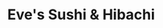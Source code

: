 ---
layout: place
title: "Eve's Sushi & Hibachi"
permalink: /michigan/woodhaven/eve-s-sushi-hibachi.html
stateAbbr: MI
stateName: Michigan
cityName: Woodhaven
seo:
  name: "Eve's Sushi & Hibachi"
  type: Restaurant
  links: https://www.evessushi.com/
description: "Looking for sushi in Woodhaven, Michigan? Check out Eve's Sushi & Hibachi for a delightful Japanese dining experience. Enjoy a variety of sushi and other dis..."
place_id: ChIJnTuNboQ5O4gRHr9g87OVRTU
photos:
  - name: >-
      places/ChIJnTuNboQ5O4gRHr9g87OVRTU/photos/AeeoHcLpoyo5irlP-WZ4EmdebC9coztd8TGE5PnAAFWmopmZb3GfgP_l-nXsBD8JKAOBvu28qYQmnDForvmHh4F78vmXF62X_WN6QBScIjOP6e6LUa2uhwtYyiQGq2ibjQx6YN-mCtsV1KNu2H9GBeDy-3ah_1RlN9DbjGR1z6xBL9_YNBI7TrK8Ks2upcCaP2WjIWeqpFZggPjO60L6h72jeH60HEDdl-Nb8J86NBT1Khu-ErKQBn2PCpqRm54lvXmASZJdJvd-XH7BqL0RPb7Z1kIscnbA-GXxY7g5CgaL3Sut5g
    widthPx: 2268
    heightPx: 4032
    authorAttributions:
      - displayName: Eve's Sushi & Hibachi
        uri: https://maps.google.com/maps/contrib/112874225478042009228
        photoUri: >-
          https://lh3.googleusercontent.com/a-/ALV-UjX3Q7kFE1If2FqaECWFLfl-3I6d-kPKgILbWqzlgOvUENYel8Q=s100-p-k-no-mo
    flagContentUri: >-
      https://www.google.com/local/imagery/report/?cb_client=maps_api_places.places_api&image_key=!1e10!2sAF1QipMT1uckcccQvdGpqLFLQ_umWcwVd42hjhpnrW0D&hl=en-US
    googleMapsUri: >-
      https://www.google.com/maps/place//data=!3m4!1e2!3m2!1sAF1QipMT1uckcccQvdGpqLFLQ_umWcwVd42hjhpnrW0D!2e10!4m2!3m1!1s0x883b39846e8d3b9d:0x354595b3f360bf1e
  - name: >-
      places/ChIJnTuNboQ5O4gRHr9g87OVRTU/photos/AeeoHcLYns_gCbez7dWJTv61snEEv2RNHzDcZkPkO6zlZ-7DSTBTn6Q7gZbKbAmgD7TE-s3Phy2pAMHl4-t5FVMSwlY7cwTap2zpfWFnfI8LUSxTv4uC6w1RMOGyK6mikcNB4ctATstrujjTGano-IGb0CRfvQ5_TlFzdUa66EsQl1VeNUnAIhXA4dKU2HJJ5AXEMpBzvIhtBGduTEl5PXGiUiaFf0bLsj-CE3B93duhD9wPSyBw9ExLc5f9CyXbi9qGmqahi4w7JAK6bblYqQIXY1YSS1Tc8DgXmq6vb2Af54kHkQ
    widthPx: 1080
    heightPx: 1350
    authorAttributions:
      - displayName: Eve's Sushi & Hibachi
        uri: https://maps.google.com/maps/contrib/112874225478042009228
        photoUri: >-
          https://lh3.googleusercontent.com/a-/ALV-UjX3Q7kFE1If2FqaECWFLfl-3I6d-kPKgILbWqzlgOvUENYel8Q=s100-p-k-no-mo
    flagContentUri: >-
      https://www.google.com/local/imagery/report/?cb_client=maps_api_places.places_api&image_key=!1e10!2sAF1QipPYidIcS1idSCltwErDECfHzjgqShpT1AYmb6fx&hl=en-US
    googleMapsUri: >-
      https://www.google.com/maps/place//data=!3m4!1e2!3m2!1sAF1QipPYidIcS1idSCltwErDECfHzjgqShpT1AYmb6fx!2e10!4m2!3m1!1s0x883b39846e8d3b9d:0x354595b3f360bf1e
  - name: >-
      places/ChIJnTuNboQ5O4gRHr9g87OVRTU/photos/AeeoHcLxU9cY89x-CU7v5DO75UWhMkORwGAtexwdm9E_zY2MO7HI_iwDfxDDi29So_Rt4LLxPJBt-tcGhJSqr5HUv0FuK9ZDfihuTrPty6M9NQ_kfVVzM_CeiR-0ec7o5D4-V1079V8zKNvjAfJo_3DqCjvfbPOhk3ri1SL40BogG0oKAlSXZJep7VzxM4yiqpoAyHw3ZP1slG1IjOEg6ZXLT161rKbmIcvIxzPwlve6Equ57ZyUGfu87X3xV9CYxB75G9VVUwfxaE62_J-mwNdphE_tqhK0oh7tJRlESY75qbnP8suztkHmOp-cyi5pI0-FvtPC3EOKJjR0XX2chd-J8nDc_fu5YXjHkODdDbf8VThC8pU5kd2V_z01wAFfuKLuq3NtxVZ2YZSvjiOW0Co-z_1ok1aFxF6-qb92PnFQ7uxzDg
    widthPx: 3600
    heightPx: 4800
    authorAttributions:
      - displayName: Mackenzie Nickell
        uri: https://maps.google.com/maps/contrib/102189195151322543676
        photoUri: >-
          https://lh3.googleusercontent.com/a/ACg8ocLh0EKA8pO1Z61nlD1zUp_yIPL7lt5VBHNSMlRquYb1OvpfWw=s100-p-k-no-mo
    flagContentUri: >-
      https://www.google.com/local/imagery/report/?cb_client=maps_api_places.places_api&image_key=!1e10!2sCIHM0ogKEICAgID_tauDJg&hl=en-US
    googleMapsUri: >-
      https://www.google.com/maps/place//data=!3m4!1e2!3m2!1sCIHM0ogKEICAgID_tauDJg!2e10!4m2!3m1!1s0x883b39846e8d3b9d:0x354595b3f360bf1e
  - name: >-
      places/ChIJnTuNboQ5O4gRHr9g87OVRTU/photos/AeeoHcIrlX6eOQtfGSwuPBLNkCEQSA4lXi8xqx-2ZP7L_P6KmWBqSxQfR3_9unzQ7y-vAY1s0CnoUG-zER4mr7oJBgUieYHzauYyIioBAqVw-FrDPrS6iM-DMszl1_Wa8R0n11Bx3LMbWTeg6DYMEszhFOBeH4Ry1-fVMqlqLeNhR1aRyt2V9KniNGUeiD_LDoIyUCjmyrFX0McSjWtndgpoD8aQv-UiCka_PYXS6PRZshv181vybOK8Ket4zVmVuerILZ3DcZu1llkP_-I0iYq985VYO3m9nOj73sSz_LlD-VcC2atRFohC6_elICHCPBfQs55YV_sNi8NEruIKNpkw9YPBQH4f6TbKx_lhHPySNtn4pbM49kr-Q6Jg2csjKuCN7ZDWEDrJyCSx_Kw5QnSiOCZAusayYDTKFXNp39BoMCHsvQ
    widthPx: 4032
    heightPx: 3024
    authorAttributions:
      - displayName: Yan Robby Fadillah
        uri: https://maps.google.com/maps/contrib/104193960211086175444
        photoUri: >-
          https://lh3.googleusercontent.com/a-/ALV-UjXctEd4gmRrPLjglUZB1BeDqPVnZKHW-6jN-77EosDIKMhNGPA0=s100-p-k-no-mo
    flagContentUri: >-
      https://www.google.com/local/imagery/report/?cb_client=maps_api_places.places_api&image_key=!1e10!2sCIHM0ogKEICAgID_oL-FNA&hl=en-US
    googleMapsUri: >-
      https://www.google.com/maps/place//data=!3m4!1e2!3m2!1sCIHM0ogKEICAgID_oL-FNA!2e10!4m2!3m1!1s0x883b39846e8d3b9d:0x354595b3f360bf1e
  - name: >-
      places/ChIJnTuNboQ5O4gRHr9g87OVRTU/photos/AeeoHcLzlszVJIjw_tSCRKBK40XriOYa_JFb-64QgSrWrUmSXzJhMH6Dw3ad5Eiaq00cNPqJ4Nc4ZUGUOZeWYoC0oa05GeTyOQTH9fkBgZgbMyKHBDO6DD1sEZPMA1rVYVF_4-O6UMiICrFkJKQCt-SOHMIJEL1iS1Xi8ucwbDafmQPcX7jG7J7460UBF9D-wfjLrv2zvabNFFKH4EDBjjxnxeGt5XYb5_ZZsL3TEqVYLHDfqjR9ytL7jFFAkqRtWLIxbIdIBpRgp-S94YyyEwC0s7MkKM8aX0OnyfjCXGS7ozCL3Pr_duM0T20Hw5InuF5o7x71cmkaGn_OxxSaUZO6GeLlKoPrCsP2ojYc-KXuXRcI__JvSFPMUPQ29u2w6_86O9LSeq617KsoQB4CJWPMMGtkujqLO9vzMr3lMkSH4Gu8UQ
    widthPx: 828
    heightPx: 1018
    authorAttributions:
      - displayName: Isaac Black
        uri: https://maps.google.com/maps/contrib/102640318460127721142
        photoUri: >-
          https://lh3.googleusercontent.com/a-/ALV-UjUipsABxtTvGo1X-Q74rociSubJ88adoh0E67S5J5LzgSr9WT0=s100-p-k-no-mo
    flagContentUri: >-
      https://www.google.com/local/imagery/report/?cb_client=maps_api_places.places_api&image_key=!1e10!2sCIHM0ogKEICAgICnjIyZEw&hl=en-US
    googleMapsUri: >-
      https://www.google.com/maps/place//data=!3m4!1e2!3m2!1sCIHM0ogKEICAgICnjIyZEw!2e10!4m2!3m1!1s0x883b39846e8d3b9d:0x354595b3f360bf1e
  - name: >-
      places/ChIJnTuNboQ5O4gRHr9g87OVRTU/photos/AeeoHcJ5naa0pFhTkD09QfYb2ESSJsbJTqtcUINMNBrkvhd0Ei1ikZKo-x9yhn7RmwOK06opXWXeUH4Gbf2xADptizr18_z0rsVmsAwnDxo82UMAgXENT1jN3d0DWYKNvaTMJbX6FtrSaFGl8pTNP_NrlBCB_igaE9_yuovmkrhv-X396yBIAE8NWZCETj11dIbKIi7a1i-79HrmJrqCe23rss0E6cG8kP4taYU17DowWP96sSM2LtD5VyFLAGTkkw02wa8FbjqnEVCjyuU9vBIrFjTPlC-B8x_3TRq5fgYSd8t9aKDC4QuBzv_xpHdBZwHehLVRCtflcAyNyvpQhMnuYxD5fUJvbxADIs4yDRSBZec5qYIFJeJD8YTGmNQDdWIShmwXl0FtHL61Gh8S87ngO4iig5_oZRZK0x1K4sISd_d2XA
    widthPx: 4080
    heightPx: 3072
    authorAttributions:
      - displayName: frangkee
        uri: https://maps.google.com/maps/contrib/100699225701912164149
        photoUri: >-
          https://lh3.googleusercontent.com/a-/ALV-UjVskyO2SBOsEb8XTkK3fpdK8BAbzWp3hX39gzfHz7wwC7p1thattA=s100-p-k-no-mo
    flagContentUri: >-
      https://www.google.com/local/imagery/report/?cb_client=maps_api_places.places_api&image_key=!1e10!2sCIHM0ogKEICAgICbya3vCQ&hl=en-US
    googleMapsUri: >-
      https://www.google.com/maps/place//data=!3m4!1e2!3m2!1sCIHM0ogKEICAgICbya3vCQ!2e10!4m2!3m1!1s0x883b39846e8d3b9d:0x354595b3f360bf1e
  - name: >-
      places/ChIJnTuNboQ5O4gRHr9g87OVRTU/photos/AeeoHcIIkODFjp7v3eSvp0zkEl5nZcYGu5gYet36M-G9v9gqKMFp1omMelqAmZs6_deMHfp1XATjPbqySII8kD5UeTwqY_igtl7V5yM6lnC1TGZv32-e4JdKQdsDSZOppDA3FXG-AWnmEiVa91KnCTHhnVll2z52S-H6WZ8kmK4IweySZ-QC3gSdkqnu4fxVFFadhCVTIiyM2l32XslkdBdqPfKOBtaRE6K-xtSoTup842N8GZoGcw2BqVk-lBh0YLINQzAJGQDknefSZq4r3fUotqhczBMkouUEU6-YlvySZs6W1w
    widthPx: 1080
    heightPx: 1350
    authorAttributions:
      - displayName: Eve's Sushi & Hibachi
        uri: https://maps.google.com/maps/contrib/112874225478042009228
        photoUri: >-
          https://lh3.googleusercontent.com/a-/ALV-UjX3Q7kFE1If2FqaECWFLfl-3I6d-kPKgILbWqzlgOvUENYel8Q=s100-p-k-no-mo
    flagContentUri: >-
      https://www.google.com/local/imagery/report/?cb_client=maps_api_places.places_api&image_key=!1e10!2sAF1QipOYhanPdl_mNsUZiXHTutPQB9udsatu45eO3s6A&hl=en-US
    googleMapsUri: >-
      https://www.google.com/maps/place//data=!3m4!1e2!3m2!1sAF1QipOYhanPdl_mNsUZiXHTutPQB9udsatu45eO3s6A!2e10!4m2!3m1!1s0x883b39846e8d3b9d:0x354595b3f360bf1e
  - name: >-
      places/ChIJnTuNboQ5O4gRHr9g87OVRTU/photos/AeeoHcII81FycAlPsHYTjwiQXYwib0RQnj2sl4s8l8aXUoRiFNd7r7W1324F_EQGjwCvqIcIFIUaHw2jSgrMwO51hW-d-BM_DOkdSdPzKP0uBQ4m3nTc7SCjgMMAlSRKMWGnR9lLVGzgl5wSNlJEv-ihdNkHkJd4-XSqkX6_Qj4NLrGc7xX1pyleFjvP675At7ULcZjtdLE2HQtfUcBfBiKP_HQSi_2ShewF66NIIBIUfL6-EzLJ5atbQjkA71mCdTho8jJT2aaynecq0PHv41BI76bfuvBsAa6d8MSPDd2iVD17xOc5QfBz-fBUM7TTJA5lvzhOAKMRwKfMHyS87q5P-ndpjL3b-kNGeOfU1MItEdBMjQy8LiebGxTTYpkqY8RsH1LYc-1CRVoBOihNThQOtHF479OOcnsRwkMwvkjdFmVP74hr
    widthPx: 3600
    heightPx: 4800
    authorAttributions:
      - displayName: Maliha Chowdhury
        uri: https://maps.google.com/maps/contrib/100218569051322950441
        photoUri: >-
          https://lh3.googleusercontent.com/a/ACg8ocKE5ZutIciY9IUu91UMZOHxM_OcqVuCPieerdrMohVru2dQQQ=s100-p-k-no-mo
    flagContentUri: >-
      https://www.google.com/local/imagery/report/?cb_client=maps_api_places.places_api&image_key=!1e10!2sCIHM0ogKEICAgICHucD6xgE&hl=en-US
    googleMapsUri: >-
      https://www.google.com/maps/place//data=!3m4!1e2!3m2!1sCIHM0ogKEICAgICHucD6xgE!2e10!4m2!3m1!1s0x883b39846e8d3b9d:0x354595b3f360bf1e
  - name: >-
      places/ChIJnTuNboQ5O4gRHr9g87OVRTU/photos/AeeoHcIWdc7QtTjDYBIH7_WbpfnMPuq8-NadLZuraWo2nWNWCedXt5vci3H6vm4QifA9WI9WOjLMN6z5IDXndJWyn5AVuQBglU7sPTWK3bS1hgKuvwtJffOsKKYFaae8PqUkVGQcm-HMVVVukOfAh3Kwv2NPKslQwJT2oq_KoPg2GpkPPQNAKESZIOGUuSESZ8Vpf_t-_pq3_i2MopAa8dTuijp_4fBiCv5HdipDpjQReLLYlzY1pS57WpQbilYlQmZsjvHaG1K5Dq0cgsd86FB6CKMylmo1X6JZNEtHrnewiYITz4TPq5I0Eg24ATOAKr_7-j1WFF8S0hAMKFqM7EZjtiBF1tD4uJ0DKBiSyzuELYic7CshX8j9bz5gFaX4PVg5VM0UPmcX5BrR1KW0NN3s0cxTAookAC-7JKlZqE5qcMw
    widthPx: 3024
    heightPx: 4032
    authorAttributions:
      - displayName: Mike Sollars
        uri: https://maps.google.com/maps/contrib/104041229644732151939
        photoUri: >-
          https://lh3.googleusercontent.com/a/ACg8ocKeQu5nGJhvmxGMy1r1zSQhX2cSfp2fZZnJScUFBHfmMKYuZw=s100-p-k-no-mo
    flagContentUri: >-
      https://www.google.com/local/imagery/report/?cb_client=maps_api_places.places_api&image_key=!1e10!2sCIHM0ogKEICAgIC5o9LRJQ&hl=en-US
    googleMapsUri: >-
      https://www.google.com/maps/place//data=!3m4!1e2!3m2!1sCIHM0ogKEICAgIC5o9LRJQ!2e10!4m2!3m1!1s0x883b39846e8d3b9d:0x354595b3f360bf1e
  - name: >-
      places/ChIJnTuNboQ5O4gRHr9g87OVRTU/photos/AeeoHcKBCJvdKWBc8Jjx4BnTbsFt_vAw5XM5UFnhYWINj7bl2ZUM_G-oOzJVYkt97B5f7R8B9GxrcRqlnnNen-VPM7y7ewQkl2BHeqz-SHA_xp3LCBRVBKIRHNNc5E45z278UI3oSb5gvVMateWWHLNE0fhrIyt4Nxi4eG2V2Cpw_3_FUvFYFguN6XCgz8pExP51Glc6TD63pmCjD4gmBA3NhSWKqmxizebCrLy5mDssO0l5VYqRg1l74C_cxqAByd4fmyYNFUxFkZAl0fiaY63WyFf75GMwR3R7liZ-ETHWBh5XgA
    widthPx: 1080
    heightPx: 1350
    authorAttributions:
      - displayName: Eve's Sushi & Hibachi
        uri: https://maps.google.com/maps/contrib/112874225478042009228
        photoUri: >-
          https://lh3.googleusercontent.com/a-/ALV-UjX3Q7kFE1If2FqaECWFLfl-3I6d-kPKgILbWqzlgOvUENYel8Q=s100-p-k-no-mo
    flagContentUri: >-
      https://www.google.com/local/imagery/report/?cb_client=maps_api_places.places_api&image_key=!1e10!2sAF1QipM7fnuXqw2gXJpdOuE_JY_S4CQFfCIlAu_GnVsj&hl=en-US
    googleMapsUri: >-
      https://www.google.com/maps/place//data=!3m4!1e2!3m2!1sAF1QipM7fnuXqw2gXJpdOuE_JY_S4CQFfCIlAu_GnVsj!2e10!4m2!3m1!1s0x883b39846e8d3b9d:0x354595b3f360bf1e
address: 23382 Allen Rd, Woodhaven, MI 48183, USA
street: 23382 Allen Rd
city: Woodhaven
state: MI
zip: '48183'
country: USA
neighborhood: null
latitude: '42.138268'
longitude: '-83.226592'
accessibility_options:
  wheelchairAccessibleParking: true
  wheelchairAccessibleEntrance: true
  wheelchairAccessibleRestroom: true
  wheelchairAccessibleSeating: true
business_status: OPERATIONAL
name: Eve's Sushi & Hibachi
google_maps_links:
  directionsUri: >-
    https://www.google.com/maps/dir//''/data=!4m7!4m6!1m1!4e2!1m2!1m1!1s0x883b39846e8d3b9d:0x354595b3f360bf1e!3e0
  placeUri: https://maps.google.com/?cid=3838638857518104350
  writeAReviewUri: >-
    https://www.google.com/maps/place//data=!4m3!3m2!1s0x883b39846e8d3b9d:0x354595b3f360bf1e!12e1
  reviewsUri: >-
    https://www.google.com/maps/place//data=!4m4!3m3!1s0x883b39846e8d3b9d:0x354595b3f360bf1e!9m1!1b1
  photosUri: >-
    https://www.google.com/maps/place//data=!4m3!3m2!1s0x883b39846e8d3b9d:0x354595b3f360bf1e!10e5
primary_type: Restaurant
opening_hours:
  regular: null
  current: null
secondary_opening_hours:
  regular:
    weekdayDescriptions: null
    type: null
  current:
    weekdayDescriptions: null
    type: null
phone: (734) 561-3346
price_level: PRICE_LEVEL_MODERATE
price_range: $20 &ndash; $30
rating: '4.6'
rating_count: 322
website: https://www.evessushi.com/
reviews:
  - name: >-
      places/ChIJnTuNboQ5O4gRHr9g87OVRTU/reviews/ChZDSUhNMG9nS0VJQ0FnTURBZ3VtQU9nEAE
    relativePublishTimeDescription: a month ago
    rating: 5
    text:
      text: >-
        First time at this restaurant and will definitely be back! Amazing to
        finally have a good sushi restaurant downriver. It is clear that all the
        seafood is fresh. And our waitress even said they bring it in fresh
        daily.

        Update: we went back for the second week in a row! Tried something
        different and was equally impressed with the freshness of the seafood!
        Also, because it was Valentine’s Day, we got a free tuna sushi in the
        shape of a heart!
      languageCode: en
    originalText:
      text: >-
        First time at this restaurant and will definitely be back! Amazing to
        finally have a good sushi restaurant downriver. It is clear that all the
        seafood is fresh. And our waitress even said they bring it in fresh
        daily.

        Update: we went back for the second week in a row! Tried something
        different and was equally impressed with the freshness of the seafood!
        Also, because it was Valentine’s Day, we got a free tuna sushi in the
        shape of a heart!
      languageCode: en
    authorAttribution:
      displayName: lynn L
      uri: https://www.google.com/maps/contrib/110218120136042079687/reviews
      photoUri: >-
        https://lh3.googleusercontent.com/a/ACg8ocKw1GsiPrnx8DZ7A2R8iNWtrxAFqN01gQVa5sr9TpUZZA9Lhw=s128-c0x00000000-cc-rp-mo-ba3
    publishTime: '2025-02-14T19:27:55.546180Z'
    flagContentUri: >-
      https://www.google.com/local/review/rap/report?postId=ChZDSUhNMG9nS0VJQ0FnTURBZ3VtQU9nEAE&d=17924085&t=1
    googleMapsUri: >-
      https://www.google.com/maps/reviews/data=!4m6!14m5!1m4!2m3!1sChZDSUhNMG9nS0VJQ0FnTURBZ3VtQU9nEAE!2m1!1s0x883b39846e8d3b9d:0x354595b3f360bf1e
  - name: >-
      places/ChIJnTuNboQ5O4gRHr9g87OVRTU/reviews/ChdDSUhNMG9nS0VJQ0FnTUR3OUl2Nml3RRAB
    relativePublishTimeDescription: 2 weeks ago
    rating: 5
    text:
      text: >-
        So we moved here from Florida! We have yet to find good sushi! Well, we
        have finally found it!! Eve’s is clean, fresh, delicious and amazing.
        The sushi chef is extremely knowledgeable and talented. We explained to
        him a cooked roll we favor from Florida! He replicated it perfectly!

        Then the hibachi……it’s NOT overly salty! It’s perfect! Their rice is
        seasoned not SALTED or overly Teriyaki and Soy soaked! Then they give
        you noodles with every meal! WOW!!! Again, seasoned NOT soaked in sauce!

        The salad dressing…. I don’t know what the ingredients are BUT I have
        never in my life loved a dressing more! I asked if they sold it! They
        said everyone asks that! They said Eve makes the dressing homemade, from
        scratch, daily and with all fresh ingredients! She said it takes like 18
        ingredients and a long process to make! I told her I want to buy a
        bottle and have it at home because my Son uses it to dip his chicken in
        it! It’s delicious, to say the least! We have eaten here 4-5 times now
        and it hasn’t quality, taste, service, cleanliness at all!
      languageCode: en
    originalText:
      text: >-
        So we moved here from Florida! We have yet to find good sushi! Well, we
        have finally found it!! Eve’s is clean, fresh, delicious and amazing.
        The sushi chef is extremely knowledgeable and talented. We explained to
        him a cooked roll we favor from Florida! He replicated it perfectly!

        Then the hibachi……it’s NOT overly salty! It’s perfect! Their rice is
        seasoned not SALTED or overly Teriyaki and Soy soaked! Then they give
        you noodles with every meal! WOW!!! Again, seasoned NOT soaked in sauce!

        The salad dressing…. I don’t know what the ingredients are BUT I have
        never in my life loved a dressing more! I asked if they sold it! They
        said everyone asks that! They said Eve makes the dressing homemade, from
        scratch, daily and with all fresh ingredients! She said it takes like 18
        ingredients and a long process to make! I told her I want to buy a
        bottle and have it at home because my Son uses it to dip his chicken in
        it! It’s delicious, to say the least! We have eaten here 4-5 times now
        and it hasn’t quality, taste, service, cleanliness at all!
      languageCode: en
    authorAttribution:
      displayName: Rebecca Ballentine
      uri: https://www.google.com/maps/contrib/105991811418505185532/reviews
      photoUri: >-
        https://lh3.googleusercontent.com/a/ACg8ocIMnmikr6jwfLELXvjakbkN8lkOd8KXPU8pHL4FLq0mV7X00K0=s128-c0x00000000-cc-rp-mo-ba2
    publishTime: '2025-03-24T02:21:15.289797Z'
    flagContentUri: >-
      https://www.google.com/local/review/rap/report?postId=ChdDSUhNMG9nS0VJQ0FnTUR3OUl2Nml3RRAB&d=17924085&t=1
    googleMapsUri: >-
      https://www.google.com/maps/reviews/data=!4m6!14m5!1m4!2m3!1sChdDSUhNMG9nS0VJQ0FnTUR3OUl2Nml3RRAB!2m1!1s0x883b39846e8d3b9d:0x354595b3f360bf1e
  - name: >-
      places/ChIJnTuNboQ5O4gRHr9g87OVRTU/reviews/ChdDSUhNMG9nS0VJQ0FnSURfdGF1RGhnRRAB
    relativePublishTimeDescription: 2 months ago
    rating: 5
    text:
      text: >-
        I had a great time at Eve Sushi! The atmosphere was cozy and the place
        was spotless. Our server, Tina, was excellent—super friendly and
        outgoing and same with the manager. The food was delicious, and the
        mochi for dessert was the perfect way to end the meal. Definitely coming
        back!
      languageCode: en
    originalText:
      text: >-
        I had a great time at Eve Sushi! The atmosphere was cozy and the place
        was spotless. Our server, Tina, was excellent—super friendly and
        outgoing and same with the manager. The food was delicious, and the
        mochi for dessert was the perfect way to end the meal. Definitely coming
        back!
      languageCode: en
    authorAttribution:
      displayName: Mackenzie Nickell
      uri: https://www.google.com/maps/contrib/102189195151322543676/reviews
      photoUri: >-
        https://lh3.googleusercontent.com/a/ACg8ocLh0EKA8pO1Z61nlD1zUp_yIPL7lt5VBHNSMlRquYb1OvpfWw=s128-c0x00000000-cc-rp-mo
    publishTime: '2025-01-26T00:51:03.233981Z'
    flagContentUri: >-
      https://www.google.com/local/review/rap/report?postId=ChdDSUhNMG9nS0VJQ0FnSURfdGF1RGhnRRAB&d=17924085&t=1
    googleMapsUri: >-
      https://www.google.com/maps/reviews/data=!4m6!14m5!1m4!2m3!1sChdDSUhNMG9nS0VJQ0FnSURfdGF1RGhnRRAB!2m1!1s0x883b39846e8d3b9d:0x354595b3f360bf1e
  - name: >-
      places/ChIJnTuNboQ5O4gRHr9g87OVRTU/reviews/ChdDSUhNMG9nS0VJQ0FnSUNmeGNIeHV3RRAB
    relativePublishTimeDescription: 3 months ago
    rating: 5
    text:
      text: >-
        This place is so cute, it’s clean, the owner was walking around. The
        food was fantastic. Hibatchi was amazing and so was the sushi.
        Definitely worth every penny, it’s freshly made, you can see the
        vegetables are bright and colorful. Highly recommend, I use to only go
        to one specific place in canton, so glad there’s a place closer!
      languageCode: en
    originalText:
      text: >-
        This place is so cute, it’s clean, the owner was walking around. The
        food was fantastic. Hibatchi was amazing and so was the sushi.
        Definitely worth every penny, it’s freshly made, you can see the
        vegetables are bright and colorful. Highly recommend, I use to only go
        to one specific place in canton, so glad there’s a place closer!
      languageCode: en
    authorAttribution:
      displayName: C A
      uri: https://www.google.com/maps/contrib/105436141806687861509/reviews
      photoUri: >-
        https://lh3.googleusercontent.com/a/ACg8ocLOoL_4T6QX72gj20bMsLsQ1TKOynrcElhtf2XtkELi4i9e9A=s128-c0x00000000-cc-rp-mo-ba3
    publishTime: '2024-12-31T00:02:42.010414Z'
    flagContentUri: >-
      https://www.google.com/local/review/rap/report?postId=ChdDSUhNMG9nS0VJQ0FnSUNmeGNIeHV3RRAB&d=17924085&t=1
    googleMapsUri: >-
      https://www.google.com/maps/reviews/data=!4m6!14m5!1m4!2m3!1sChdDSUhNMG9nS0VJQ0FnSUNmeGNIeHV3RRAB!2m1!1s0x883b39846e8d3b9d:0x354595b3f360bf1e
  - name: >-
      places/ChIJnTuNboQ5O4gRHr9g87OVRTU/reviews/ChZDSUhNMG9nS0VJQ0FnSUNieWEzdk1REAE
    relativePublishTimeDescription: 8 months ago
    rating: 3
    text:
      text: >-
        I'm a fan of Hibachi's so I had to try the one nearby, but this one
        didn't quite hit the spot. I'd like to give props to the ambience, they
        did put some effort into that. They did make the food a little
        presentable and that's cute and all but taste matters. Sushi and Miso
        soup were commendable. Calamari and Steak hibachi had a fallout.
        Calamari was mostly breading and it was a tad too pricey for the amount
        received. Lunch and dinner hibachi not only varies in size but also in
        price, I say that because other Hibachi's would usually have the same
        portion sizes but will only vary with prices based on time
        (lunch/dinner). Also, the steak temperature wasn't as requested - I know
        we could've asked for it corrected but it was still a little far from
        what was ordered. The hibachi rice also didn't match my expectation.
      languageCode: en
    originalText:
      text: >-
        I'm a fan of Hibachi's so I had to try the one nearby, but this one
        didn't quite hit the spot. I'd like to give props to the ambience, they
        did put some effort into that. They did make the food a little
        presentable and that's cute and all but taste matters. Sushi and Miso
        soup were commendable. Calamari and Steak hibachi had a fallout.
        Calamari was mostly breading and it was a tad too pricey for the amount
        received. Lunch and dinner hibachi not only varies in size but also in
        price, I say that because other Hibachi's would usually have the same
        portion sizes but will only vary with prices based on time
        (lunch/dinner). Also, the steak temperature wasn't as requested - I know
        we could've asked for it corrected but it was still a little far from
        what was ordered. The hibachi rice also didn't match my expectation.
      languageCode: en
    authorAttribution:
      displayName: frangkee
      uri: https://www.google.com/maps/contrib/100699225701912164149/reviews
      photoUri: >-
        https://lh3.googleusercontent.com/a-/ALV-UjVskyO2SBOsEb8XTkK3fpdK8BAbzWp3hX39gzfHz7wwC7p1thattA=s128-c0x00000000-cc-rp-mo-ba6
    publishTime: '2024-07-28T16:30:55.977162Z'
    flagContentUri: >-
      https://www.google.com/local/review/rap/report?postId=ChZDSUhNMG9nS0VJQ0FnSUNieWEzdk1REAE&d=17924085&t=1
    googleMapsUri: >-
      https://www.google.com/maps/reviews/data=!4m6!14m5!1m4!2m3!1sChZDSUhNMG9nS0VJQ0FnSUNieWEzdk1REAE!2m1!1s0x883b39846e8d3b9d:0x354595b3f360bf1e
parking_options:
  freeParkingLot: true
  freeStreetParking: true
  valetParking: false
payment_options:
  acceptsCreditCards: true
  acceptsDebitCards: true
  acceptsCashOnly: false
  acceptsNfc: true
allow_dogs: null
curbside_pickup: null
delivery: true
dine_in: true
good_for_children: null
good_for_groups: true
good_for_sports: false
live_music: false
menu_for_children: null
outdoor_seating: false
reservable: null
restroom: true
serves_beer: null
serves_breakfast: null
serves_brunch: null
serves_cocktails: null
serves_coffee: null
serves_dinner: true
serves_dessert: true
serves_lunch: true
serves_vegetarian_food: true
serves_wine: null
takeout: true
summary: null

---